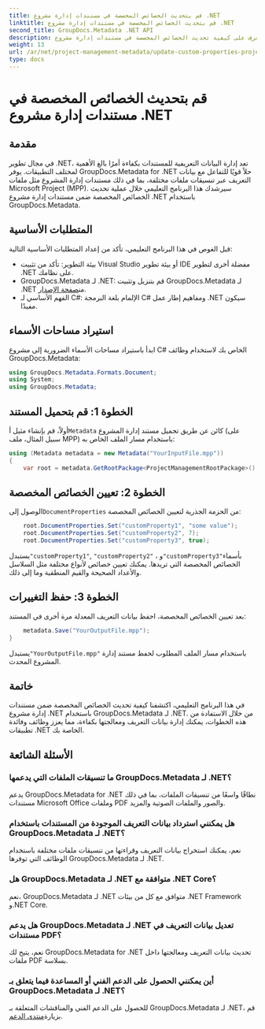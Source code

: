 ```yaml
---
title: قم بتحديث الخصائص المخصصة في مستندات إدارة مشروع .NET
linktitle: قم بتحديث الخصائص المخصصة في مستندات إدارة مشروع .NET
second_title: GroupDocs.Metadata .NET API
description: تعرف على كيفية تحديث الخصائص المخصصة في مستندات إدارة مشروع .NET باستخدام GroupDocs.Metadata لـ .NET. تعزيز إدارة البيانات الوصفية في تطبيقاتك.
weight: 13
url: /ar/net/project-management-metadata/update-custom-properties-project-management-documents/
type: docs
---
```

# قم بتحديث الخصائص المخصصة في مستندات إدارة مشروع .NET

## مقدمة
في مجال تطوير .NET، تعد إدارة البيانات التعريفية للمستندات بكفاءة أمرًا بالغ الأهمية لمختلف التطبيقات. يوفر GroupDocs.Metadata for .NET حلاً قويًا للتفاعل مع بيانات التعريف عبر تنسيقات ملفات مختلفة، بما في ذلك مستندات إدارة المشروع مثل ملفات Microsoft Project (MPP). سيرشدك هذا البرنامج التعليمي خلال عملية تحديث الخصائص المخصصة ضمن مستندات إدارة مشروع .NET باستخدام GroupDocs.Metadata.
## المتطلبات الأساسية
قبل الغوص في هذا البرنامج التعليمي، تأكد من إعداد المتطلبات الأساسية التالية:
- بيئة التطوير: تأكد من تثبيت Visual Studio أو بيئة تطوير IDE مفضلة أخرى لتطوير .NET على نظامك.
-  GroupDocs.Metadata لـ .NET: قم بتنزيل وتثبيت GroupDocs.Metadata لـ .NET من[صفحة الإصدار](https://releases.groupdocs.com/metadata/net/).
- الفهم الأساسي لـ C#: الإلمام بلغة البرمجة C# ومفاهيم إطار عمل .NET سيكون مفيدًا.

## استيراد مساحات الأسماء
ابدأ باستيراد مساحات الأسماء الضرورية إلى مشروع C# الخاص بك لاستخدام وظائف GroupDocs.Metadata:
```csharp
using GroupDocs.Metadata.Formats.Document;
using System;
using GroupDocs.Metadata;
```
## الخطوة 1: قم بتحميل المستند
 أولاً، قم بإنشاء مثيل أ`Metadata` كائن عن طريق تحميل مستند إدارة المشروع (على سبيل المثال، ملف MPP) باستخدام مسار الملف الخاص به:
```csharp
using (Metadata metadata = new Metadata("YourInputFile.mpp"))
{
    var root = metadata.GetRootPackage<ProjectManagementRootPackage>();
```
## الخطوة 2: تعيين الخصائص المخصصة
 الوصول إلى`DocumentProperties` من الحزمة الجذرية لتعيين الخصائص المخصصة:
```csharp
    root.DocumentProperties.Set("customProperty1", "some value");
    root.DocumentProperties.Set("customProperty2", 7);
    root.DocumentProperties.Set("customProperty3", true);
```
 يستبدل`"customProperty1"`, `"customProperty2"` ، و`"customProperty3"`بأسماء الخصائص المخصصة التي تريدها. يمكنك تعيين خصائص لأنواع مختلفة مثل السلاسل والأعداد الصحيحة والقيم المنطقية وما إلى ذلك.
## الخطوة 3: حفظ التغييرات
بعد تعيين الخصائص المخصصة، احفظ بيانات التعريف المعدلة مرة أخرى في المستند:
```csharp
    metadata.Save("YourOutputFile.mpp");
}
```
 يستبدل`"YourOutputFile.mpp"` باستخدام مسار الملف المطلوب لحفظ مستند إدارة المشروع المحدث.

## خاتمة
في هذا البرنامج التعليمي، اكتشفنا كيفية تحديث الخصائص المخصصة ضمن مستندات إدارة مشروع .NET باستخدام GroupDocs.Metadata لـ .NET. من خلال الاستفادة من هذه الخطوات، يمكنك إدارة بيانات التعريف ومعالجتها بكفاءة، مما يعزز وظائف وفائدة تطبيقات .NET الخاصة بك.

## الأسئلة الشائعة
### ما تنسيقات الملفات التي يدعمها GroupDocs.Metadata لـ .NET؟
يدعم GroupDocs.Metadata for .NET نطاقًا واسعًا من تنسيقات الملفات، بما في ذلك مستندات Microsoft Office وملفات PDF والصور والملفات الصوتية والمزيد.
### هل يمكنني استرداد بيانات التعريف الموجودة من المستندات باستخدام GroupDocs.Metadata لـ .NET؟
نعم، يمكنك استخراج بيانات التعريف وقراءتها من تنسيقات ملفات مختلفة باستخدام الوظائف التي توفرها GroupDocs.Metadata لـ .NET.
### هل GroupDocs.Metadata لـ .NET متوافقة مع .NET Core؟
نعم، GroupDocs.Metadata لـ .NET متوافق مع كل من بيئات .NET Framework و.NET Core.
### هل يدعم GroupDocs.Metadata لـ .NET تعديل بيانات التعريف في مستندات PDF؟
نعم، يتيح لك GroupDocs.Metadata for .NET تحديث بيانات التعريف ومعالجتها داخل ملفات PDF بسلاسة.
### أين يمكنني الحصول على الدعم الفني أو المساعدة فيما يتعلق بـ GroupDocs.Metadata لـ .NET؟
 للحصول على الدعم الفني والمناقشات المتعلقة بـ GroupDocs.Metadata لـ .NET، قم بزيارة[منتدى الدعم](https://forum.groupdocs.com/c/metadata/14).